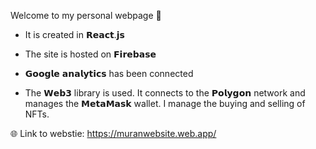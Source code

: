 
Welcome to my personal webpage 🙂


- It is created in 𝗥𝗲𝗮𝗰𝘁.𝗷𝘀
  
- The site is hosted on 𝗙𝗶𝗿𝗲𝗯𝗮𝘀𝗲
  
- 𝗚𝗼𝗼𝗴𝗹𝗲 𝗮𝗻𝗮𝗹𝘆𝘁𝗶𝗰𝘀 has been connected
  
- The 𝗪𝗲𝗯𝟯 library is used. It connects to the 𝗣𝗼𝗹𝘆𝗴𝗼𝗻 network and manages the 𝗠𝗲𝘁𝗮𝗠𝗮𝘀𝗸 wallet. I manage the buying and selling of NFTs.

🌐 Link to webstie: https://muranwebsite.web.app/

